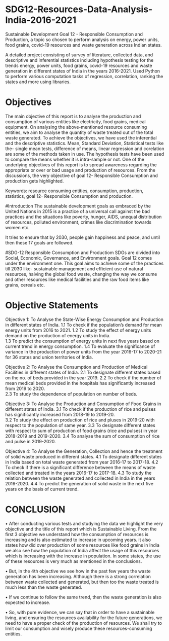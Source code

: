 #           SDG12-Resources-Data-Analysis-India-2016-2021
Sustainable Development Goal 12 - Responsible Consumption and Production, a topic so chosen to perform analysis on energy, power units, food grains,  covid-19 resources and waste generation across Indian states.

A detailed project consisting of survey of literature, collected data, and descriptive and inferential statistics including hypothesis testing for the trends energy, power units, food grains,  covid-19 resources and waste generation in different states of India in the years 2016-2021. 
Used Python to perform various computation tasks of regression, correlation, ranking the states and more using libraries.  

#              Objectives
The main objective of this report is to analyse the production and consumption of 
various entities like electricity, food grains, medical equipment. On analysing the 
above-mentioned resource consuming entities, we aim to analyse the quantity of 
waste treated out of the total waste generated. To achieve the objectives, we have 
used the inferential and the descriptive statistics. Mean, Standard Deviation, 
Statistical tests like the- single mean tests, difference of means, linear regression 
and corelation are some of the methods taken in use. The hypothesis tests have 
been used to compare the means whether it is intra-sample or not. One of the 
underlying objectives of this report is to spread awareness regarding the 
appropriate or over or bad usage and production of resources. From the 
discussions, the very objective of goal 12- Responsible Consumption and 
production gets highlighted. 

Keywords: resource consuming entities, consumption, production, statistics, goal 
12- Responsible Consumption and production. 

#Introduction
The sustainable development goals as embraced by the United Nations in 2015 is 
a practice of a universal call against the bad practices and the situations like 
poverty, hunger, AIDS, unequal distribution of resources, polluted environment, 
crimes like discrimination towards women etc. 

It tries to ensure that by 2030, people gain happiness and peace, and until then 
these 17 goals are followed. 

#SDG-12 Responsible Consumption and Productiom
SDGs are divided into Social, Economic, Governance, and Environment goals. 
Goal 12 comes under the environment one. 
This goal aims to achieve some of the practices till 2030 like- sustainable 
management and efficient use of natural resources, halving the global food waste, 
changing the way we consume and other resources like medical facilities and the 
raw food items like grains, cereals etc. 

# Objective Statements
 
Objective 1: To Analyse the State-Wise Energy Consumption and Production in different states of India.
1.1 To check if the population’s demand for mean energy units from 2016 
to 2021.
1.2 To study the effect of energy units demand on the production of energy 
units in India.  
1.3 To predict the consumption of energy units in next five years based on 
current trend in energy consumption. 
1.4 To evaluate the significance of variance in the production of power 
units from the year 2016-17 to 2020-21 for 36 states and union territories 
of India. 
 
Objective 2: To Analyse the Consumption and Production of Medical Facilities in different states of India. 
2.1 To designate different states based on the no. of beds provided in the 
year 2019. 
2.2 To check if the number of mean medical beds provided in the hospitals 
has significantly increased from 2019 to 2020.  
2.3 To study the dependence of population on number of beds. 
 
Objective 3: To Analyse the Production and Consumption of Food Grains in different states of India.
3.1 To check if the production of rice and pulses has significantly increased 
from 2018-19 to 2019-20.  
3.2 To study the effect on production of rice and pluses in 2019-20 with 
respect to the population of same year.
3.3 To designate different states with respect to sum of production of food 
grains (rice and pulses) in year 2018-2019 and 2019-2020. 
3.4 To analyse the sum of consumption of rice and pulse in 2019-2020. 
 
Objective 4: To Analyse the Generation, Collection and hence the treatment of solid waste produced in different states.
4.1 To designate different states in India based on total waste generated 
from year 2016-17 to 2017-18.
4.2 To check if there is a significant difference between the means of waste 
collected and treated in the years 2016-17 to 2017-18. 
4.3 To study the relation between the waste generated and collected in India 
in the years 2016-2020. 
4.4 To predict the generation of solid waste in the next five years on the 
basis of current trend. 


# CONCLUSION 
 
• After conducting various tests and studying the data we highlight the very 
objective and the title of this report which is Sustainable Living. From the first 3 
objective we understand how the consumption of resources is increasing and is 
also estimated to increase in upcoming years. it also states how did over 
production of some resources like food grains in India we also see how the 
population of India affect the usage of this resources which is increasing with the 
increase in population. In some states, the use of these resources is very much as 
mentioned in the conclusions. 
 
• But, in the 4th objective we see how in the past few years the waste generation has 
been increasing. Although there is a strong correlation between waste collected 
and generated, but then too the waste treated is much less than the waste 
generated.  
 
• If we continue to follow the same trend, then the waste generation is also expected 
to increase. 
 
• So, with pure evidence, we can say that in order to have a sustainable living, and 
ensuring the resources availability for the future generations, we need to have a 
proper check of the production of resources. We shall try to limit our consumption 
and wisely produce these resources-consuming entities. 
